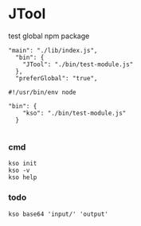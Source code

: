 # JTool
test global npm package


```
"main": "./lib/index.js",
  "bin": {
    "JTool": "./bin/test-module.js"
  },
  "preferGlobal": "true",
```

```
#!/usr/bin/env node
```

```
"bin": {
    "kso": "./bin/test-module.js"
  }


```

### cmd
```
kso init
kso -v
kso help

```

### todo
```
kso base64 'input/' 'output'

```